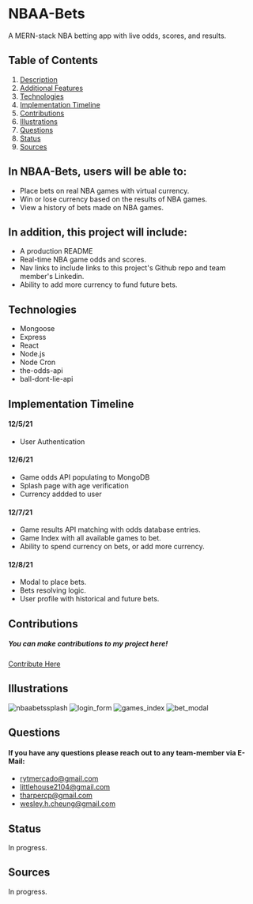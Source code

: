 # NBAA-Bets
A MERN-stack NBA betting app with live odds, scores, and results.

## Table of Contents
1. [Description](#description)
2. [Additional Features](#additional-features)
3. [Technologies](#technologies)
4. [Implementation Timeline](#implementation-timeline)
5. [Contributions](#contributions)
6. [Illustrations](#illustrations)
7. [Questions](#questions)
8. [Status](#status)
9. [Sources](#sources)

## In NBAA-Bets, users will be able to: <a name="description"></a>
 * Place bets on real NBA games with virtual currency.
 * Win or lose currency based on the results of NBA games.
 * View a history of bets made on NBA games.

## In addition, this project will include: <a name="additional-features"></a>
 * A production README
 * Real-time NBA game odds and scores.
 * Nav links to include links to this project's Github repo and team member's Linkedin.
 * Ability to add more currency to fund future bets.

## Technologies <a name="technologies"></a>
 * Mongoose
 * Express
 * React
 * Node.js
 * Node Cron
 * the-odds-api
 * ball-dont-lie-api

## Implementation Timeline <a name="implementation-timeline"></a>
#### 12/5/21
 * User Authentication
#### 12/6/21
 * Game odds API populating to MongoDB
 * Splash page with age verification
 * Currency addded to user
#### 12/7/21
 * Game results API matching with odds database entries.
 * Game Index with all available games to bet.
 * Ability to spend currency on bets, or add more currency.
#### 12/8/21
 * Modal to place bets.
 * Bets resolving logic.
 * User profile with historical and future bets.

## Contributions <a name="contributions"></a>
##### You can make contributions to my project here! 
 <a href="https://github.com/rytmercado">Contribute Here</a>
## Illustrations <a name="illustrations"></a>
![nbaabetssplash](https://user-images.githubusercontent.com/83959916/145456513-3a1eeac9-eb73-4db0-a64f-e74bf27a9847.png)
![login_form](https://user-images.githubusercontent.com/83959916/145600979-912788a4-0599-4b02-9509-2e57111ec5a1.png)
![games_index](https://user-images.githubusercontent.com/83959916/145601248-652d417f-9443-4268-898d-afd2973f93e6.png)
![bet_modal](https://user-images.githubusercontent.com/83959916/145601346-9d11c714-bc7a-4c75-b828-1900add8aa1f.png)

## Questions <a name="questions"></a>
#### If you have any questions please reach out to any team-member via E-Mail: 
 * rytmercado@gmail.com
 * littlehouse2104@gmail.com
 * tharpercp@gmail.com
 * wesley.h.cheung@gmail.com

## Status <a name="status"></a>
In progress.
## Sources <a name="sources"></a>
In progress.
